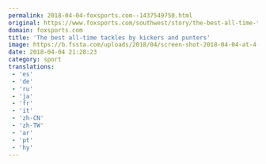 ```yaml
---
permalink: 2018-04-04-foxsports.com--1437549750.html
original: https://www.foxsports.com/southwest/story/the-best-all-time-tackles-by-kickers-and-punters-040418
domain: foxsports.com
title: 'The best all-time tackles by kickers and punters'
image: https://b.fssta.com/uploads/2018/04/screen-shot-2018-04-04-at-4-08-03-pm.vresize.1200.630.high.93.png
date: 2018-04-04 21:28:23
category: sport
translations: 
 - 'es'
 - 'de'
 - 'ru'
 - 'ja'
 - 'fr'
 - 'it'
 - 'zh-CN'
 - 'zh-TW'
 - 'ar'
 - 'pt'
 - 'hy'
---
```


